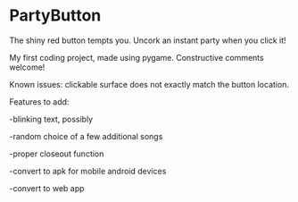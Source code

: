 # PartyButton
 The shiny red button tempts you. Uncork an instant party when you click it!

My first coding project, made using pygame. Constructive comments welcome!

Known issues: clickable surface does not exactly match the button location.

Features to add: 

-blinking text, possibly

-random choice of a few additional songs

-proper closeout function

-convert to apk for mobile android devices

-convert to web app
